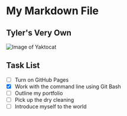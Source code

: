 # My Markdown File
## Tyler's Very Own

![Image of Yaktocat](https://octodex.github.com/images/yaktocat.png) 

<!-- alt="Blue cat" -->

## Task List

- [ ] Turn on GitHub Pages
- [x] Work with the command line using Git Bash
- [ ] Outline my portfolio
- [ ] Pick up the dry cleaning
- [ ] Introduce myself to the world
